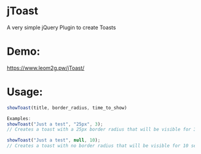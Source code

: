 # jToast
A very simple jQuery Plugin to create Toasts

# Demo:
https://www.leom2g.pw/jToast/

# Usage:
```javascript
showToast(title, border_radius, time_to_show)
```

```javascript
Examples:
showToast("Just a test", "25px", 3);
// Creates a toast with a 25px border radius that will be visible for 3 seconds.

showToast("Just a test", null, 10);
// Creates a toast with no border radius that will be visible for 10 seconds.
```
